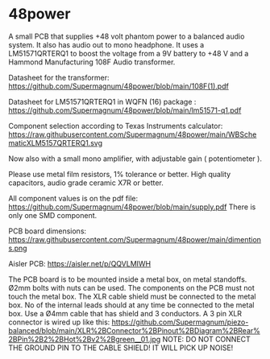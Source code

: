 # 48power
A small PCB that supplies +48 volt phantom power to a balanced audio system. It also has audio out to mono headphone.
It uses a LM51571QRTERQ1 to boost the voltage from a 9V battery to +48 V and a Hammond Manufacturing 108F Audio transformer.

Datasheet for the transformer:
https://github.com/Supermagnum/48power/blob/main/108F(1).pdf

Datasheet for LM51571QRTERQ1 in WQFN (16) package :
https://github.com/Supermagnum/48power/blob/main/lm51571-q1.pdf

Component selection according to Texas Instruments calculator:
https://raw.githubusercontent.com/Supermagnum/48power/main/WBSchematicXLM5157QRTERQ1.svg

Now also with a small mono amplifier, with adjustable gain ( potentiometer ).

Please use metal film resistors, 1% tolerance or better.
High quality capacitors, audio grade ceramic X7R or better.

All component values is on the pdf file:
https://github.com/Supermagnum/48power/blob/main/supply.pdf
There is only one SMD component.

PCB board dimensions:
https://raw.githubusercontent.com/Supermagnum/48power/main/dimentions.png

Aisler PCB:
https://aisler.net/p/QQVLMIWH

The PCB board is to be mounted inside a metal box, on metal standoffs.
Ø2mm bolts with nuts can be used.
The components on the PCB must not touch the metal box.
The XLR cable shield must be connected to the metal box.
No of the internal leads should at any time be connected to the metal box.
Use a Ø4mm cable that has shield and 3 conductors.
A 3 pin XLR connector is wired up like this: https://github.com/Supermagnum/piezo-balanced/blob/main/XLR%2BConnector%2BPinout%2BDiagram%2BRear%2BPin%2B2%2BHot%2Bv2%2Bgreen__01.jpg 
NOTE: DO NOT CONNECT THE GROUND PIN TO THE CABLE SHIELD! IT WILL PICK UP NOISE!


